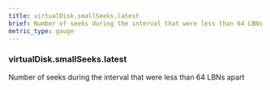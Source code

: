 ```yaml
---
title: virtualDisk.smallSeeks.latest
brief: Number of seeks during the interval that were less than 64 LBNs apart
metric_type: gauge
---
```

### virtualDisk.smallSeeks.latest

Number of seeks during the interval that were less than 64 LBNs apart